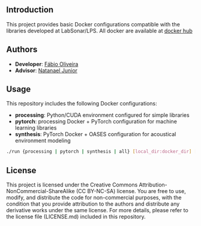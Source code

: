 ## Introduction
This project provides basic Docker configurations compatible with the libraries developed at LabSonar/LPS.
All docker are available at [docker hub](https://hub.docker.com/u/labsonar)

## Authors
- **Developer**: [Fábio Oliveira](https://github.com/obs-fabio)
- **Advisor**: [Natanael Junior](https://github.com/natmourajr/natmourajr)

## Usage
This repository includes the following Docker configurations:

- **processing**: Python/CUDA environment configured for simple libraries
- **pytorch**: processing Docker + PyTorch configuration for machine learning libraries
- **synthesis**: PyTorch Docker + OASES configuration for acoustical environment modeling

```bash
./run {processing | pytorch | synthesis | all} [local_dir:docker_dir] [port]
```

## License

This project is licensed under the Creative Commons Attribution-NonCommercial-ShareAlike (CC BY-NC-SA) license. You are free to use, modify, and distribute the code for non-commercial purposes, with the condition that you provide attribution to the authors and distribute any derivative works under the same license. For more details, please refer to the license file (LICENSE.md) included in this repository.
